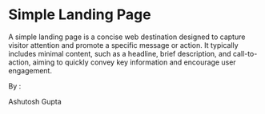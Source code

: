 # Simple Landing Page

A simple landing page is a concise web destination designed to capture visitor attention and promote a specific message or action. It typically includes minimal content, such as a headline, brief description, and call-to-action, aiming to quickly convey key information and encourage user engagement.





By :

Ashutosh Gupta
